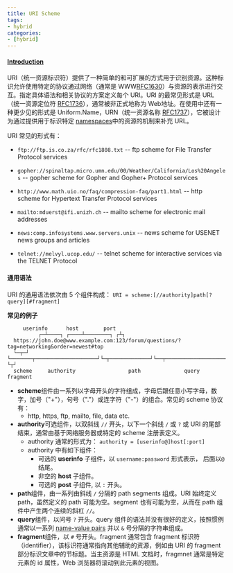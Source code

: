 ```yaml
---
title: URI Scheme
tags: 
- hybrid
categories: 
- [hybrid]
---
```


#### [Introduction][wikipedia]
URI（统一资源标识符）提供了一种简单的和可扩展的方式用于识别资源。这种标识允许使用特定的协议通过网络（通常是 WWW[RFC1630][rfc1630]）与资源的表示进行交互。指定具体语法和相关协议的方案定义每个 URI。URI 的最常见形式是 URL（统一资源定位符 [RFC1736][rfc1736]），通常被非正式地称为 Web地址。在使用中还有一种更少见的形式是 Uniform.Name，URN（统一资源名称 [RFC1737][rfc1737]），它被设计为通过提供用于标识特定 [namespaces][namespaces]中的资源的机制来补充 URL。

URI 常见的形式有：

+ `ftp://ftp.is.co.za/rfc/rfc1808.txt`
  -- ftp scheme for File Transfer Protocol services

+ `gopher://spinaltap.micro.umn.edu/00/Weather/California/Los%20Angeles`
  -- gopher scheme for Gopher and Gopher+ Protocol services

+ `http://www.math.uio.no/faq/compression-faq/part1.html`
  -- http scheme for Hypertext Transfer Protocol services

+ `mailto:mduerst@ifi.unizh.ch`
  -- mailto scheme for electronic mail addresses

+ `news:comp.infosystems.www.servers.unix`
  -- news scheme for USENET news groups and articles

+ `telnet://melvyl.ucop.edu/`
  -- telnet scheme for interactive services via the TELNET Protocol

#### 通用语法
URI 的通用语法依次由 5 个组件构成：
`URI = scheme:[//authority]path[?query][#fragment]`

**常见的例子**
```
 	 userinfo      host        port
          ┌─┴────┐ ┌────┴────────┐ ┌┴┐ 
  https://john.doe@www.example.com:123/forum/questions/?tag=networking&order=newest#top
  └─┬─┘ └───────┬────────────────────┘└─┬─────────────┘└──┬───────────────────────┘ └┬┘  
  scheme     authority                 path              query                      fragment
```

+ **scheme**组件由一系列以字母开头的字符组成，字母后跟任意小写字母，数字，加号（"+"），句号（"."）或连字符（"-"）的组合。常见的 scheme 协议有：
	- http, https, ftp, mailto, file, data etc.
+ **authority**可选组件，以双斜线 `//` 开头，以下一个斜线 `/` 或 `?` 或 URI 的尾部结束，通常由基于网络服务器或特定的 scheme 注册表定义。
  - authority 通常的形式为：
  `authority = [userinfo@]host[:port]`
  - authority 中有如下组件：
    + 可选的 **userinfo** 子组件，以 `username:password` 形式表示， 后面以`@`结尾。
    + 非空的 **host** 子组件。
    + 可选的 **post** 子组件, 以 `:` 开头。
+ **path**组件，由一系列由斜线 `/` 分隔的 path segments 组成。URI 始终定义 path，虽然定义的 path 可能为空。segment 也有可能为空，从而在 path 组件中产生两个连续的斜杠 `//`。
+ **query**组件，以问号 `?` 开头。query 组件的语法并没有很好的定义，按照惯例通常以一系列 [name-value pairs][name_value_pairs] 并以 `&` 号分隔的字符串组成。
+ **fragment**组件，以 `#` 号开头。fragment 通常包含 fragment 标识符（identifier），该标识符通常指向其他辅助的资源，例如由 URI 的 fragment 部分标识文章中的节标题。当主资源是 HTML 文档时，fragmnet 通常是特定元素的 id 属性，Web 浏览器将滚动到此元素的视图。

[wikipedia]:https://en.wikipedia.org/wiki/Uniform_Resource_Identifier
[rfc1630]:https://tools.ietf.org/html/rfc1630
[rfc1736]:https://tools.ietf.org/html/rfc1736
[rfc1737]:https://tools.ietf.org/html/rfc1737
[namespaces]:https://en.wikipedia.org/wiki/Namespace
[iana]:https://en.wikipedia.org/wiki/Internet_Assigned_Numbers_Authority
[name_value_pairs]:https://en.wikipedia.org/wiki/Attribute%E2%80%93value_pair
